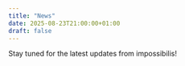```yaml
---
title: "News"
date: 2025-08-23T21:00:00+01:00
draft: false
---
```

Stay tuned for the latest updates from impossibilis!